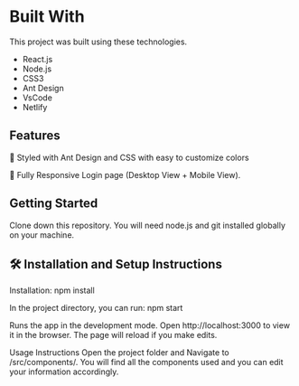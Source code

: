 <h1>Built With</h1>

<p>This project was built using these technologies.</p>

- React.js
- Node.js
- CSS3
- Ant Design
- VsCode
- Netlify

<h2>Features</h2>

🎨 Styled with Ant Design and CSS with easy to customize colors

📱 Fully Responsive Login page (Desktop View + Mobile View).

<h2>Getting Started</h2>
Clone down this repository. You will need node.js and git installed globally on your machine.

<h2>🛠 Installation and Setup Instructions</h2>
Installation: npm install

In the project directory, you can run: npm start

Runs the app in the development mode.
Open http://localhost:3000 to view it in the browser. The page will reload if you make edits.

Usage Instructions
Open the project folder and Navigate to /src/components/.
You will find all the components used and you can edit your information accordingly.
